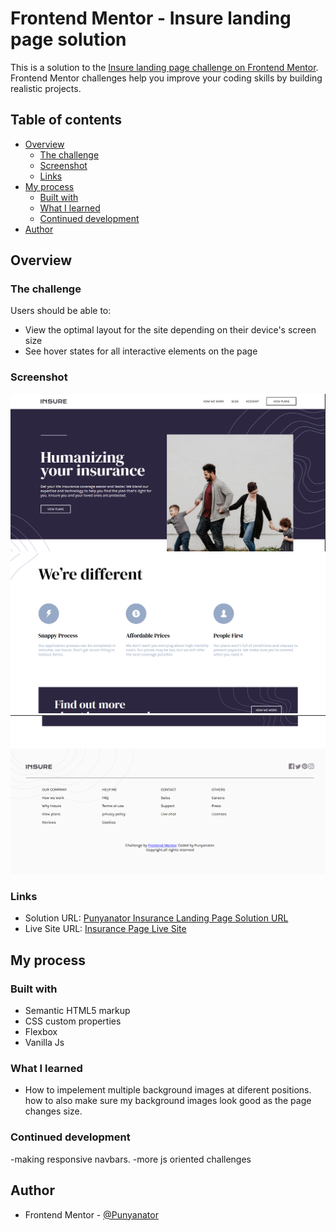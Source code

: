 # Frontend Mentor - Insure landing page solution

This is a solution to the [Insure landing page challenge on Frontend Mentor](https://www.frontendmentor.io/challenges/insure-landing-page-uTU68JV8). Frontend Mentor challenges help you improve your coding skills by building realistic projects. 

## Table of contents

- [Overview](#overview)
  - [The challenge](#the-challenge)
  - [Screenshot](#screenshot)
  - [Links](#links)
- [My process](#my-process)
  - [Built with](#built-with)
  - [What I learned](#what-i-learned)
  - [Continued development](#continued-development)
- [Author](#author)


## Overview

### The challenge

Users should be able to:

- View the optimal layout for the site depending on their device's screen size
- See hover states for all interactive elements on the page

### Screenshot

![first part](<Screenshot 2025-06-05 184627.png>)
![second part](<Screenshot 2025-06-05 184726.png>)
![third part](<Screenshot 2025-06-05 184757.png>)

### Links

- Solution URL: [Punyanator Insurance Landing Page Solution URL ](https://github.com/Punyanator)
- Live Site URL: [Insurance Page Live Site](https://punyanator.github.io/insurance-landing-page/)

## My process
### Built with

- Semantic HTML5 markup
- CSS custom properties
- Flexbox
- Vanilla Js
### What I learned
- How to impelement multiple background images at diferent positions. how to also make sure my background images look good as the page changes size.


### Continued development
-making responsive navbars.
-more js oriented challenges


## Author

- Frontend Mentor - [@Punyanator](https://www.frontendmentor.io/profile/Punyanator)
